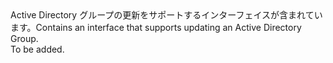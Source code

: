 <Namespace Name="Microsoft.Azure.Management.Graph.RBAC.Fluent.ActiveDirectoryGroup.Update">
  <Docs>
    <summary><span data-ttu-id="99ce4-101">Active Directory グループの更新をサポートするインターフェイスが含まれています。</span><span class="sxs-lookup"><span data-stu-id="99ce4-101">Contains an interface that supports updating an Active Directory Group.</span></span></summary> 
    <remarks>To be added.</remarks>
  </Docs>
</Namespace>
